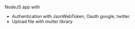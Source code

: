 NodeJS app with
- Authentication with JsonWebToken, Oauth google, twitter
- Upload file with multer library
